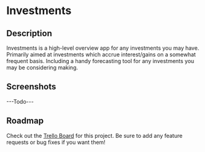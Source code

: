 # Investments

## Description
Investments is a high-level overview app for any investments you may have. Primarily aimed at investments which accrue interest/gains on a somewhat frequent basis. Including a handy forecasting tool for any investments you may be considering making.

## Screenshots
---Todo---

## Roadmap
Check out the [Trello Board](https://trello.com/b/Z4fMsbvS) for this project. Be sure to add any feature requests or bug fixes if you want them!
